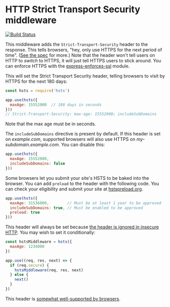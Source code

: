 HTTP Strict Transport Security middleware
========================================
[![Build Status](https://travis-ci.org/helmetjs/hsts.svg?branch=master)](https://travis-ci.org/helmetjs/hsts)

This middleware adds the `Strict-Transport-Security` header to the response. This tells browsers, "hey, only use HTTPS for the next period of time". ([See the spec](http://tools.ietf.org/html/rfc6797) for more.) Note that the header won't tell users on HTTP to *switch* to HTTPS, it will just tell HTTPS users to stick around. You can enforce HTTPS with the [express-enforces-ssl](https://github.com/aredo/express-enforces-ssl) module.

This will set the Strict Transport Security header, telling browsers to visit by HTTPS for the next 180 days:

```javascript
const hsts = require('hsts')

app.use(hsts({
  maxAge: 15552000  // 180 days in seconds
}))
// Strict-Transport-Security: max-age: 15552000; includeSubDomains
```

Note that the max age must be in seconds.

The `includeSubDomains` directive is present by default. If this header is set on *example.com*, supported browsers will also use HTTPS on *my-subdomain.example.com*. You can disable this:

```javascript
app.use(hsts({
  maxAge: 15552000,
  includeSubDomains: false
}))
```

Some browsers let you submit your site's HSTS to be baked into the browser. You can add `preload` to the header with the following code. You can check your eligibility and submit your site at [hstspreload.org](https://hstspreload.org/).

```javascript
app.use(hsts({
  maxAge: 31536000,        // Must be at least 1 year to be approved
  includeSubDomains: true, // Must be enabled to be approved
  preload: true
}))
```

This header will always be set because [the header is ignored in insecure HTTP](https://tools.ietf.org/html/rfc6797#section-8.1). You may wish to set it conditionally:

```javascript
const hstsMiddleware = hsts({
  maxAge: 1234000
})

app.use((req, res, next) => {
  if (req.secure) {
    hstsMiddleware(req, res, next)
  } else {
    next()
  }
})
```

This header is [somewhat well-supported by browsers](https://caniuse.com/#feat=stricttransportsecurity).
